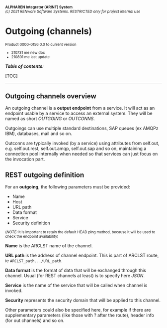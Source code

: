 <small markdown>**ALPHAREN Integrator (ARINT) System**<br>
*(c) 2021 RENware Software Systems. RESTRICTED only for project internal use*
</small>


# Outgoing (channels) 
<small>

Product 0000-0156 0.0 to current version 

* 210731 me new doc 
* 210801 me last update 
</small> 

***Table of contents:***

[TOC]


------
## Outgoing channels overview 

An outgoing channel is a **output endpoint** from a service. It will act as an endpoint usable by a service to access an external system. They will be named as short *OUTGOING* or *OUTCONNS*. 

Outgoings can use multiple standard destinations, SAP  queues (ex AMQPz IBM), databases, mail and so on. 

Outconns are typically invoked (by a service) using attributes from self.out, e.g. self.out.rest, self.out.amqp, self.out.sap and so on, maintaining a connection pool internally when needed so that services can just focus on the invocation part. 

## REST outgoing definition 

For an **outgoing**, the following parameters must be provided: 

* Name 
* Host 
* URL path
* Data format
* Service
* Security definition

<small>

(*NOTE:* it is important to retain the default HEAD ping method, because it will be used to check the endpoint availability) 
</small>

**Name** is the ARCLST name of the channel.

**URL path** is the address of channel endpoint. This is part of ARCLST route, ie `ARCLST_path.../URL_path`.

**Data format** is the format of data that will be exchanged through this channel. Usual (for REST channels at least) is to specify here *JSON*. 

**Service** is the name of the service that will be called when channel is invoked.

**Security** represents the security domain that will be applied to this channel.

Other parameters could also be specified here, for example if there are supplementary parameters (like those with ? after the route), header info (for out channels) and so on.
